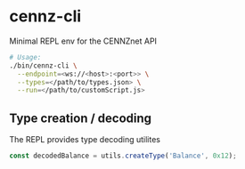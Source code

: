 # cennz-cli

Minimal REPL env for the CENNZnet API

```bash
# Usage:
./bin/cennz-cli \
  --endpoint=<ws://<host>:<port>> \
  --types=</path/to/types.json> \
  --run=</path/to/customScript.js>
```

## Type creation / decoding
The REPL provides type decoding utilites
```js
const decodedBalance = utils.createType('Balance', 0x12);
```
